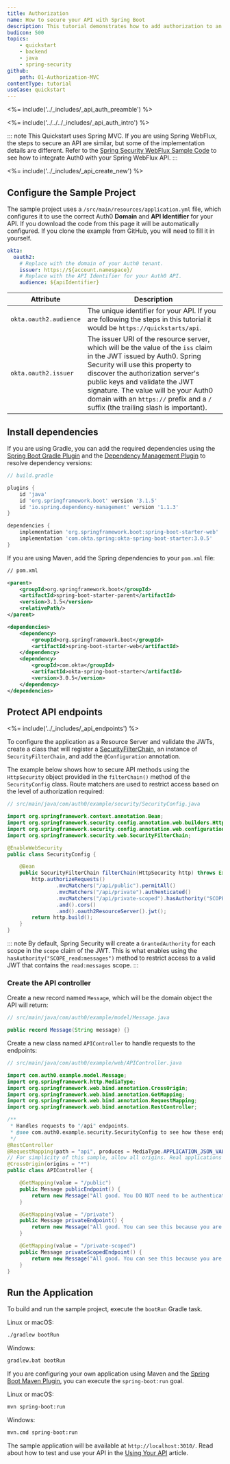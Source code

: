 ```yaml
---
title: Authorization
name: How to secure your API with Spring Boot
description: This tutorial demonstrates how to add authorization to an API using the Okta Spring Boot Starter.
budicon: 500
topics:
    - quickstart
    - backend
    - java
    - spring-security
github:
    path: 01-Authorization-MVC
contentType: tutorial
useCase: quickstart
---
```


<%= include('../_includes/_api_auth_preamble') %>

<%= include('../../../_includes/_api_auth_intro') %>

::: note
This Quickstart uses Spring MVC. If you are using Spring WebFlux, the steps to secure an API are similar, but some of the implementation details are different. Refer to the <a href="https://github.com/auth0-samples/auth0-spring-security5-api-sample/tree/master/01-Authorization-WebFlux" target="_blank">Spring Security WebFlux Sample Code</a> to see how to integrate Auth0 with your Spring WebFlux API.
:::


<%= include('../_includes/_api_create_new') %>

## Configure the Sample Project

The sample project uses a `/src/main/resources/application.yml` file, which configures it to use the correct Auth0 **Domain** and **API Identifier** for your API. If you download the code from this page it will be automatically configured. If you clone the example from GitHub, you will need to fill it in yourself.

```yaml
okta:
  oauth2:
    # Replace with the domain of your Auth0 tenant.
    issuer: https://${account.namespace}/
    # Replace with the API Identifier for your Auth0 API.
    audience: ${apiIdentifier}
```

| Attribute | Description|
| --- | --- |
| `okta.oauth2.audience` | The unique identifier for your API. If you are following the steps in this tutorial it would be `https://quickstarts/api`. |
| `okta.oauth2.issuer` | The issuer URI of the resource server, which will be the value of the `iss` claim in the JWT issued by Auth0. Spring Security will use this property to discover the authorization server's public keys and validate the JWT signature. The value will be your Auth0 domain with an `https://` prefix and a `/` suffix (the trailing slash is important). |

## Install dependencies

If you are using Gradle, you can add the required dependencies using the <a href="https://docs.spring.io/spring-boot/docs/current/gradle-plugin/reference/html/" target="_blank">Spring Boot Gradle Plugin</a> and the <a href="https://docs.spring.io/dependency-management-plugin/docs/current/reference/html/" target="_blank">Dependency Management Plugin</a> to resolve dependency versions:

```groovy
// build.gradle

plugins {
    id 'java'
    id 'org.springframework.boot' version '3.1.5'
    id 'io.spring.dependency-management' version '1.1.3'
}

dependencies {
    implementation 'org.springframework.boot:spring-boot-starter-web'
    implementation 'com.okta.spring:okta-spring-boot-starter:3.0.5'
}
```

If you are using Maven, add the Spring dependencies to your `pom.xml` file:

```xml
// pom.xml

<parent>
    <groupId>org.springframework.boot</groupId>
    <artifactId>spring-boot-starter-parent</artifactId>
    <version>3.1.5</version>
    <relativePath/>
</parent>

<dependencies>
    <dependency>
        <groupId>org.springframework.boot</groupId>
        <artifactId>spring-boot-starter-web</artifactId>
    </dependency>
    <dependency>
        <groupId>com.okta</groupId>
        <artifactId>okta-spring-boot-starter</artifactId>
        <version>3.0.5</version>
    </dependency>
</dependencies>
```

## Protect API endpoints

<%= include('../_includes/_api_endpoints') %>

To configure the application as a Resource Server and validate the JWTs, create a class that will register a <a href="https://docs.spring.io/spring-security/site/docs/current/api/org/springframework/security/web/SecurityFilterChain.html" target="_blank">SecurityFilterChain</a>, an instance of `SecurityFilterChain`, and add the `@Configuration` annotation.

The example below shows how to secure API methods using the `HttpSecurity` object provided in the `filterChain()` method of the `SecurityConfig` class. Route matchers are used to restrict access based on the level of authorization required:

```java
// src/main/java/com/auth0/example/security/SecurityConfig.java

import org.springframework.context.annotation.Bean;
import org.springframework.security.config.annotation.web.builders.HttpSecurity;
import org.springframework.security.config.annotation.web.configuration.EnableWebSecurity;
import org.springframework.security.web.SecurityFilterChain;

@EnableWebSecurity
public class SecurityConfig {

    @Bean
    public SecurityFilterChain filterChain(HttpSecurity http) throws Exception {
        http.authorizeRequests()
                .mvcMatchers("/api/public").permitAll()
                .mvcMatchers("/api/private").authenticated()
                .mvcMatchers("/api/private-scoped").hasAuthority("SCOPE_read:messages")
                .and().cors()
                .and().oauth2ResourceServer().jwt();
        return http.build();
    }
}
```

::: note
By default, Spring Security will create a `GrantedAuthority` for each scope in the `scope` claim of the JWT. This is what enables using the `hasAuthority("SCOPE_read:messages")` method to restrict access to a valid JWT that contains the `read:messages` scope.
:::

### Create the API controller

Create a new record named `Message`, which will be the domain object the API will return:

```java
// src/main/java/com/auth0/example/model/Message.java

public record Message(String message) {}
```

Create a new class named `APIController` to handle requests to the endpoints:

```java
// src/main/java/com/auth0/example/web/APIController.java

import com.auth0.example.model.Message;
import org.springframework.http.MediaType;
import org.springframework.web.bind.annotation.CrossOrigin;
import org.springframework.web.bind.annotation.GetMapping;
import org.springframework.web.bind.annotation.RequestMapping;
import org.springframework.web.bind.annotation.RestController;

/**
 * Handles requests to "/api" endpoints.
 * @see com.auth0.example.security.SecurityConfig to see how these endpoints are protected.
 */
@RestController
@RequestMapping(path = "api", produces = MediaType.APPLICATION_JSON_VALUE)
// For simplicity of this sample, allow all origins. Real applications should configure CORS for their use case.
@CrossOrigin(origins = "*")
public class APIController {

    @GetMapping(value = "/public")
    public Message publicEndpoint() {
        return new Message("All good. You DO NOT need to be authenticated to call /api/public.");
    }

    @GetMapping(value = "/private")
    public Message privateEndpoint() {
        return new Message("All good. You can see this because you are Authenticated.");
    }

    @GetMapping(value = "/private-scoped")
    public Message privateScopedEndpoint() {
        return new Message("All good. You can see this because you are Authenticated with a Token granted the 'read:messages' scope");
    }
}
```

## Run the Application

To build and run the sample project, execute the `bootRun` Gradle task.

Linux or macOS:

```bash
./gradlew bootRun
```

Windows:

```bash
gradlew.bat bootRun
```

If you are configuring your own application using Maven and the <a href="https://docs.spring.io/spring-boot/docs/current/reference/html/build-tool-plugins-maven-plugin.html" target="_blank">Spring Boot Maven Plugin</a>, you can execute the `spring-boot:run` goal.

Linux or macOS:

```bash
mvn spring-boot:run
```

Windows:

```bash
mvn.cmd spring-boot:run
```

The sample application will be available at `http://localhost:3010/`. Read about how to test and use your API in the <a href="/quickstart/backend/java-spring-security5/02-using" target="_blank">Using Your API</a> article.
